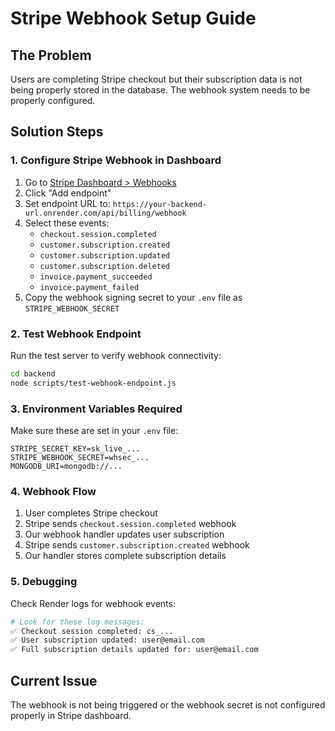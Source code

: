 # Stripe Webhook Setup Guide

## The Problem
Users are completing Stripe checkout but their subscription data is not being properly stored in the database. The webhook system needs to be properly configured.

## Solution Steps

### 1. Configure Stripe Webhook in Dashboard
1. Go to [Stripe Dashboard > Webhooks](https://dashboard.stripe.com/webhooks)
2. Click "Add endpoint"
3. Set endpoint URL to: `https://your-backend-url.onrender.com/api/billing/webhook`
4. Select these events:
   - `checkout.session.completed`
   - `customer.subscription.created`
   - `customer.subscription.updated`
   - `customer.subscription.deleted`
   - `invoice.payment_succeeded`
   - `invoice.payment_failed`
5. Copy the webhook signing secret to your `.env` file as `STRIPE_WEBHOOK_SECRET`

### 2. Test Webhook Endpoint
Run the test server to verify webhook connectivity:
```bash
cd backend
node scripts/test-webhook-endpoint.js
```

### 3. Environment Variables Required
Make sure these are set in your `.env` file:
```
STRIPE_SECRET_KEY=sk_live_...
STRIPE_WEBHOOK_SECRET=whsec_...
MONGODB_URI=mongodb://...
```

### 4. Webhook Flow
1. User completes Stripe checkout
2. Stripe sends `checkout.session.completed` webhook
3. Our webhook handler updates user subscription
4. Stripe sends `customer.subscription.created` webhook
5. Our handler stores complete subscription details

### 5. Debugging
Check Render logs for webhook events:
```bash
# Look for these log messages:
✅ Checkout session completed: cs_...
✅ User subscription updated: user@email.com
✅ Full subscription details updated for: user@email.com
```

## Current Issue
The webhook is not being triggered or the webhook secret is not configured properly in Stripe dashboard.

